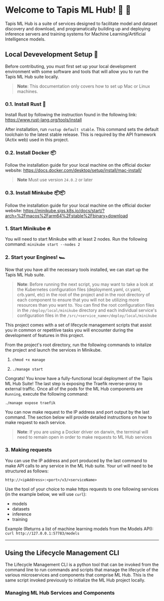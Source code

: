 # Welcome to Tapis ML Hub! 🤠 🐂

Tapis ML Hub is a suite of services designed to facilitate model and dataset discovery and download, and programatically building up and deploying inference servers and training systems for Machine Learning/Artificial Intelligence models.

## Local Devevelopment Setup 🚧

Before contributing, you must first set up your local development environment with some software and tools that will allow you to run the Tapis ML Hub suite locally.
> **Note**: This documentation only covers how to set up Mac or Linux machines.

### 0.1. Install Rust 🦀

Install Rust by following the instruction found in the following link: https://www.rust-lang.org/tools/install 

After installation, run `rustup default stable`. This command sets the default toolchain to the latest stable release. This is required by the API framework (Actix web) used in this project.

### 0.2. Install Docker 📦

Follow the installation guide for your local machine on the official docker website: 
https://docs.docker.com/desktop/setup/install/mac-install/

> **Note** Must use version `24.0.2` or later

### 0.3. Install Minkube 📦📦

Follow the installation guide for your local machine on the official docker website:
https://minikube.sigs.k8s.io/docs/start/?arch=%2Fmacos%2Farm64%2Fstable%2Fbinary+download

### 1. Start Minikube 🔥

You will need to start Minikube with at least 2 nodes. Run the following command:
`minikube start --nodes 2`

### 2. Start your Engines! 🏎️

Now that you have all the necessary tools installed, we can start up the Tapis ML Hub suite. 

> **Note**: Before running the next script, you may want to take a look at the Kubernetes configuration files (deployment.yaml, cr.yaml, crb.yaml, etc) in the root of the project and in the root directory of each component to ensure that you will not be utilizing more resources than you want to. You can find the root configuration files in the `/deploy/local/minikube` directory and each individual service's configuration files in the `/src/<service_name>/deploy/local/minikube`

This project comes with a set of lifecycle management scripts that assist you in common or repetitive tasks you will encounter during the development of features in this project.

From the project's root directory, run the following commands to initalize the project and launch the services in Minikube.

1. `chmod +x manage`

2. `./manage start`

Congrats! You know have a fully-functional local deployment of the Tapis ML Hub Suite! The last step is exposing the Traefik reverse-proxy to external traffic. Once all of the pods for the ML Hub components are `Running`, execute the following command:

`./manage expose traefik`

You can now make request to the IP address and port output by the last command. The section below will provide detailed instructions on how to make request to each service.

> **Note**: If you are using a Docker driver on darwin, the terminal will need to remain open in order to make requests to ML Hub services

### 3. Making requests

You can use the IP address and port produced by the last command to make API calls to any service in the ML Hub suite. Your url will need to be structured as follows:

`http://<ipAddress>:<port>/v3/<serviceName>`

Use the tool of your choice to make https requests to one following services (in the example below, we will use `curl`):
- models
- datasets
- inference
- training

Example (Returns a list of machine learning models from the Models API):
`curl http://127.0.0.1:57783/models`

---

## Using the Lifecycle Management CLI

The Lifecycle Management CLI is a python tool that can be invoked from the command line to run commands and scripts that manage the lifecycle of the various microservices and components that comprise ML Hub. This is the same script invoked previously to initialize the ML Hub project locally.

### Managing ML Hub Services and Components